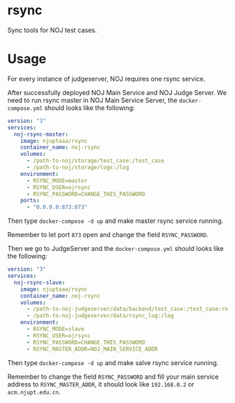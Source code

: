 # rsync
Sync tools for NOJ test cases.

# Usage
For every instance of judgeserver, NOJ requires one rsync service.

After successfully deployed NOJ Main Service and NOJ Judge Server. We need to run rsync master in NOJ Main Service Server, the `docker-compose.yml` should looks like the following:

```yml
version: "3"
services:
  noj-rsync-master:
    image: njuptaaa/rsync
    container_name: noj-rsync
    volumes:
      - /path-to-noj/storage/test_case:/test_case
      - /path-to-noj/storage/logs:/log
    environment:
      - RSYNC_MODE=master
      - RSYNC_USER=ojrsync
      - RSYNC_PASSWORD=CHANGE_THIS_PASSWORD
    ports:
      - "0.0.0.0:873:873"
```

Then type `docker-compose -d up` and make master rsync service running.

Remember to let port `873` open and change the field `RSYNC_PASSWORD`.

Then we go to JudgeServer and the `docker-compose.yml` should looks like the following:

```yml
version: "3"
services:
  noj-rsync-slave:
    image: njuptaaa/rsync
    container_name: noj-rsync
    volumes:
      - /path-to-noj-judgeserver/data/backend/test_case:/test_case:ro
      - /path-to-noj-judgeserver/data/rsync_log:/log
    environment:
      - RSYNC_MODE=slave
      - RSYNC_USER=ojrsync
      - RSYNC_PASSWORD=CHANGE_THIS_PASSWORD
      - RSYNC_MASTER_ADDR=NOJ_MAIN_SERVICE_ADDR
```
Then type `docker-compose -d up` and make salve rsync service running.

Remember to change the field `RSYNC_PASSWORD` and fill your main service address to `RSYNC_MASTER_ADDR`, it should look like `192.168.0.2` or `acm.njupt.edu.cn`.

